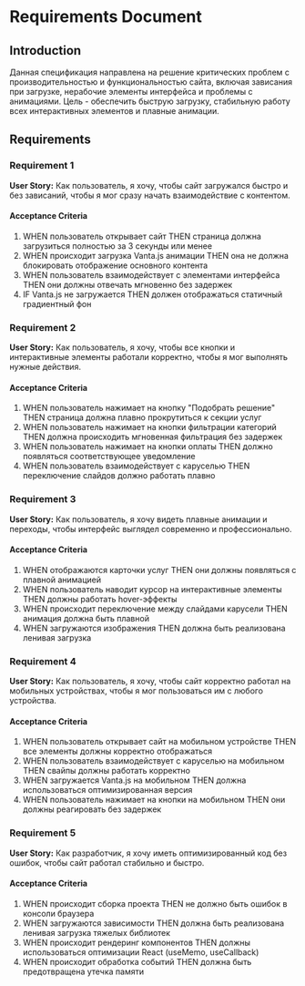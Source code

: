 # Requirements Document

## Introduction

Данная спецификация направлена на решение критических проблем с производительностью и функциональностью сайта, включая зависания при загрузке, нерабочие элементы интерфейса и проблемы с анимациями. Цель - обеспечить быструю загрузку, стабильную работу всех интерактивных элементов и плавные анимации.

## Requirements

### Requirement 1

**User Story:** Как пользователь, я хочу, чтобы сайт загружался быстро и без зависаний, чтобы я мог сразу начать взаимодействие с контентом.

#### Acceptance Criteria

1. WHEN пользователь открывает сайт THEN страница должна загрузиться полностью за 3 секунды или менее
2. WHEN происходит загрузка Vanta.js анимации THEN она не должна блокировать отображение основного контента
3. WHEN пользователь взаимодействует с элементами интерфейса THEN они должны отвечать мгновенно без задержек
4. IF Vanta.js не загружается THEN должен отображаться статичный градиентный фон

### Requirement 2

**User Story:** Как пользователь, я хочу, чтобы все кнопки и интерактивные элементы работали корректно, чтобы я мог выполнять нужные действия.

#### Acceptance Criteria

1. WHEN пользователь нажимает на кнопку "Подобрать решение" THEN страница должна плавно прокрутиться к секции услуг
2. WHEN пользователь нажимает на кнопки фильтрации категорий THEN должна происходить мгновенная фильтрация без задержек
3. WHEN пользователь нажимает на кнопки оплаты THEN должно появляться соответствующее уведомление
4. WHEN пользователь взаимодействует с каруселью THEN переключение слайдов должно работать плавно

### Requirement 3

**User Story:** Как пользователь, я хочу видеть плавные анимации и переходы, чтобы интерфейс выглядел современно и профессионально.

#### Acceptance Criteria

1. WHEN отображаются карточки услуг THEN они должны появляться с плавной анимацией
2. WHEN пользователь наводит курсор на интерактивные элементы THEN должны работать hover-эффекты
3. WHEN происходит переключение между слайдами карусели THEN анимация должна быть плавной
4. WHEN загружаются изображения THEN должна быть реализована ленивая загрузка

### Requirement 4

**User Story:** Как пользователь, я хочу, чтобы сайт корректно работал на мобильных устройствах, чтобы я мог пользоваться им с любого устройства.

#### Acceptance Criteria

1. WHEN пользователь открывает сайт на мобильном устройстве THEN все элементы должны корректно отображаться
2. WHEN пользователь взаимодействует с каруселью на мобильном THEN свайпы должны работать корректно
3. WHEN загружается Vanta.js на мобильном THEN должна использоваться оптимизированная версия
4. WHEN пользователь нажимает на кнопки на мобильном THEN они должны реагировать без задержек

### Requirement 5

**User Story:** Как разработчик, я хочу иметь оптимизированный код без ошибок, чтобы сайт работал стабильно и быстро.

#### Acceptance Criteria

1. WHEN происходит сборка проекта THEN не должно быть ошибок в консоли браузера
2. WHEN загружаются зависимости THEN должна быть реализована ленивая загрузка тяжелых библиотек
3. WHEN происходит рендеринг компонентов THEN должны использоваться оптимизации React (useMemo, useCallback)
4. WHEN происходит обработка событий THEN должна быть предотвращена утечка памяти
